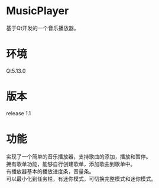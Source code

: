 # MusicPlayer
基于Qt开发的一个音乐播放器。

# 环境
Qt5.13.0

# 版本
release 1.1

# 功能
实现了一个简单的音乐播放器，支持歌曲的添加，播放和暂停。<br>
拥有歌单功能，能够自行创建歌单，添加歌曲到歌单中。<br>
有播放器基本的播放进度条，音量条。<br>
可以最小化到任务栏，有迷你模式，可切换完整模式和迷你模式。<br>
